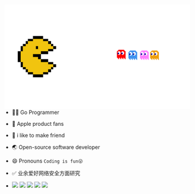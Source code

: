 

<!-- [![Top Langs](https://github-readme-stats.vercel.app/api/top-langs/?username=higker&layout=compact)](https://github.com/anuraghazra/github-readme-stats) -->


<!-- <p align="center">
  <img align="center" src="https://i.gifer.com/Ra0b.gif" />
</p> 
<img align="right" src="https://github-readme-stats.vercel.app/api?username=higker&show_icons=true&theme=algolia" alt="dingshuo's github stats" />
-->

<img align="right"  width="500px" src="./cm.gif"  />

- 👨‍💻‍ Go Programmer
- 🍎 Apple product fans
- 👬 i like to make friend
- 🌏 Open-source software developer
- 😄 Pronouns `Coding is fun😜`
- ✅ 业余爱好网络安全方面研究

- [![](https://img.shields.io/badge/Golang-1E90FF?style=flat-square&logo=go&logoColor=white)](#)
[![](https://img.shields.io/badge/-Java-red?style=flat-square&logo=java&logoColor=white)](#)
[![](https://img.shields.io/badge/Spring-green?style=flat-square&logo=spring&logoColor=White)](#)
[![](https://img.shields.io/badge/Vim-008B45?style=flat-square&logo=Vim&logoColor=White)](#)
[![](https://img.shields.io/badge/IDE-Jetbrains-000000?style=flat-square&logo=jetbrains&logoColor=White)](#)


<!-- 
<img align="right" src="https://github-readme-stats.vercel.app/api/top-langs/?username=panjf2000&show_icons=true&theme=cobalt&layout=compact" alt="Top Langs" />
-->
